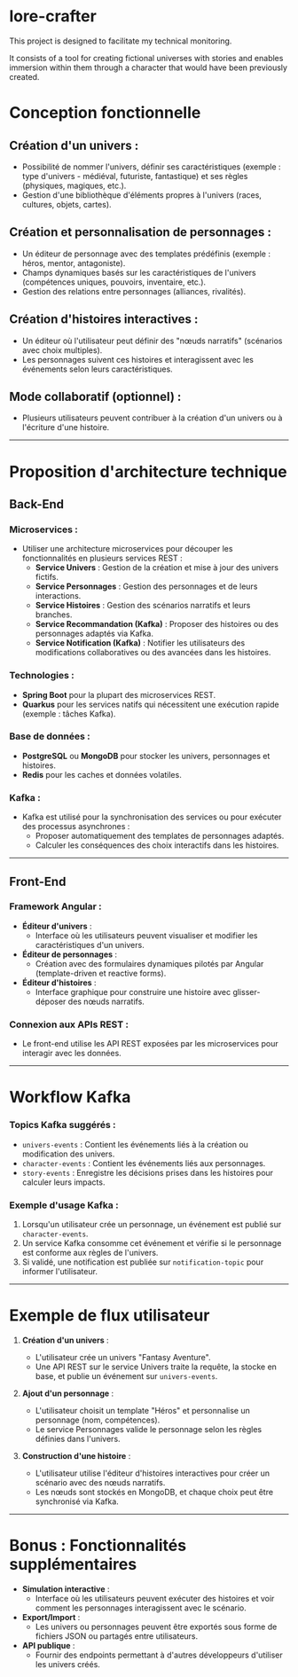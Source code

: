 # lore-crafter
This project is designed to facilitate my technical monitoring. 

It consists of a tool for creating fictional universes with stories and enables immersion 
within them through a character that would have been previously created.


# Conception fonctionnelle

## Création d'un univers :
- Possibilité de nommer l'univers, définir ses caractéristiques (exemple : type d'univers - médiéval, futuriste, fantastique) et ses règles (physiques, magiques, etc.).
- Gestion d'une bibliothèque d'éléments propres à l'univers (races, cultures, objets, cartes).

## Création et personnalisation de personnages :
- Un éditeur de personnage avec des templates prédéfinis (exemple : héros, mentor, antagoniste).
- Champs dynamiques basés sur les caractéristiques de l'univers (compétences uniques, pouvoirs, inventaire, etc.).
- Gestion des relations entre personnages (alliances, rivalités).

## Création d'histoires interactives :
- Un éditeur où l'utilisateur peut définir des "nœuds narratifs" (scénarios avec choix multiples).
- Les personnages suivent ces histoires et interagissent avec les événements selon leurs caractéristiques.

## Mode collaboratif (optionnel) :
- Plusieurs utilisateurs peuvent contribuer à la création d'un univers ou à l'écriture d'une histoire.

---

# Proposition d'architecture technique

## Back-End

### Microservices :
- Utiliser une architecture microservices pour découper les fonctionnalités en plusieurs services REST :
    - **Service Univers** : Gestion de la création et mise à jour des univers fictifs.
    - **Service Personnages** : Gestion des personnages et de leurs interactions.
    - **Service Histoires** : Gestion des scénarios narratifs et leurs branches.
    - **Service Recommandation (Kafka)** : Proposer des histoires ou des personnages adaptés via Kafka.
    - **Service Notification (Kafka)** : Notifier les utilisateurs des modifications collaboratives ou des avancées dans les histoires.

### Technologies :
- **Spring Boot** pour la plupart des microservices REST.
- **Quarkus** pour les services natifs qui nécessitent une exécution rapide (exemple : tâches Kafka).

### Base de données :
- **PostgreSQL** ou **MongoDB** pour stocker les univers, personnages et histoires.
- **Redis** pour les caches et données volatiles.

### Kafka :
- Kafka est utilisé pour la synchronisation des services ou pour exécuter des processus asynchrones :
    - Proposer automatiquement des templates de personnages adaptés.
    - Calculer les conséquences des choix interactifs dans les histoires.

---

## Front-End

### Framework Angular :
- **Éditeur d'univers** :
    - Interface où les utilisateurs peuvent visualiser et modifier les caractéristiques d'un univers.
- **Éditeur de personnages** :
    - Création avec des formulaires dynamiques pilotés par Angular (template-driven et reactive forms).
- **Éditeur d'histoires** :
    - Interface graphique pour construire une histoire avec glisser-déposer des nœuds narratifs.

### Connexion aux APIs REST :
- Le front-end utilise les API REST exposées par les microservices pour interagir avec les données.

---

# Workflow Kafka

### Topics Kafka suggérés :
- `univers-events` : Contient les événements liés à la création ou modification des univers.
- `character-events` : Contient les événements liés aux personnages.
- `story-events` : Enregistre les décisions prises dans les histoires pour calculer leurs impacts.

### Exemple d'usage Kafka :
1. Lorsqu'un utilisateur crée un personnage, un événement est publié sur `character-events`.
2. Un service Kafka consomme cet événement et vérifie si le personnage est conforme aux règles de l'univers.
3. Si validé, une notification est publiée sur `notification-topic` pour informer l'utilisateur.

---

# Exemple de flux utilisateur

1. **Création d'un univers** :
    - L'utilisateur crée un univers "Fantasy Aventure".
    - Une API REST sur le service Univers traite la requête, la stocke en base, et publie un événement sur `univers-events`.

2. **Ajout d'un personnage** :
    - L'utilisateur choisit un template "Héros" et personnalise un personnage (nom, compétences).
    - Le service Personnages valide le personnage selon les règles définies dans l'univers.

3. **Construction d'une histoire** :
    - L'utilisateur utilise l'éditeur d'histoires interactives pour créer un scénario avec des nœuds narratifs.
    - Les nœuds sont stockés en MongoDB, et chaque choix peut être synchronisé via Kafka.

---

# Bonus : Fonctionnalités supplémentaires

- **Simulation interactive** :
    - Interface où les utilisateurs peuvent exécuter des histoires et voir comment les personnages interagissent avec le scénario.
- **Export/Import** :
    - Les univers ou personnages peuvent être exportés sous forme de fichiers JSON ou partagés entre utilisateurs.
- **API publique** :
    - Fournir des endpoints permettant à d'autres développeurs d'utiliser les univers créés.
